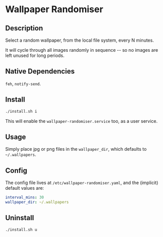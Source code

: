# Wallpaper Randomiser

## Description

Select a random wallpaper, from the local file system, every N minutes.

It will cycle through all images randomly in sequence -- so no images are left unused for long periods.

## Native Dependencies

`feh`, `notify-send`.

## Install

```sh
./install.sh i
```

This will enable the `wallpaper-randomiser.service` too, as a user service.

## Usage

Simply place jpg or png files in the `wallpaper_dir`, which defaults to `~/.wallpapers`.

## Config

The config file lives at `/etc/wallpaper-randomiser.yaml`, and the (implicit) default values are:
```yaml
interval_mins: 30
wallpaper_dir: ~/.wallpapers
```

## Uninstall

```sh
./install.sh u
```
